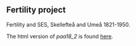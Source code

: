 ## Fertility project

Fertility and SES, Skellefteå and Umeå 1821-1950.

The html version of *paa18_2* is found [here](http://capa.ddb.umu.se/ds/paa18_2.html).
